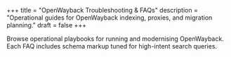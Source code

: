 +++
title = "OpenWayback Troubleshooting & FAQs"
description = "Operational guides for OpenWayback indexing, proxies, and migration planning."
draft = false
+++

Browse operational playbooks for running and modernising OpenWayback. Each FAQ includes schema markup tuned for high-intent search queries.
